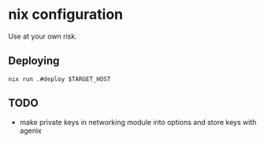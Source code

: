 # nix configuration

Use at your own risk.

## Deploying

```
nix run .#deploy $TARGET_HOST
```

## TODO

- make private keys in networking module into options and store keys with agenix
